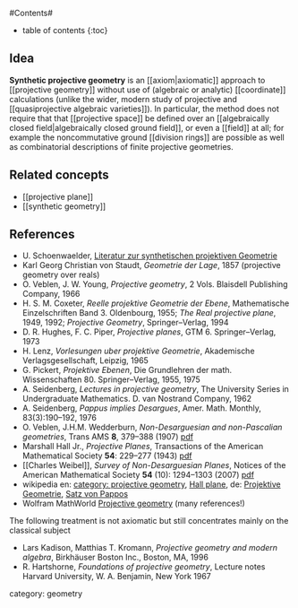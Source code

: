 
#Contents#
* table of contents
{:toc}

## Idea

__Synthetic projective geometry__ is an [[axiom|axiomatic]] approach to  [[projective geometry]] without use of (algebraic or analytic) [[coordinate]] calculations (unlike the wider, modern study of projective and [[quasiprojective algebraic varieties]]). In particular, the method does not require that that [[projective space]] be defined over an [[algebraically closed field|algebraically closed ground field]], or even a [[field]] at all; for example the noncommutative ground [[division rings]] are possible as well as combinatorial descriptions of finite projective geometries. 

## Related concepts

* [[projective plane]]
* [[synthetic geometry]]

## References

* U. Schoenwaelder, [Literatur zur synthetischen projektiven Geometrie](http://www.math.rwth-aachen.de/%7EUlrich.Schoenwaelder/Lit/Geom/litgsprojn.pdf)
* Karl Georg Christian von Staudt, _Geometrie der Lage_, 1857 (projective geometry over reals)
* O. Veblen, J. W. Young, _Projective geometry_, 2 Vols. Blaisdell Publishing Company, 1966 
* H. S. M. Coxeter, _Reelle projektive Geometrie der Ebene_,  Mathematische Einzelschriften Band 3. Oldenbourg, 1955; _The Real projective plane_, 1949, 1992; _Projective Geometry_, Springer&#8211;Verlag, 1994
* D. R. Hughes, F. C. Piper, _Projective planes_, GTM 6. Springer&#8211;Verlag, 1973
* H. Lenz, _Vorlesungen uber projektive Geometrie_, Akademische
Verlagsgesellschaft, Leipzig, 1965
* G. Pickert, _Projektive Ebenen_, Die Grundlehren der math. Wissenschaften 80. Springer&#8211;Verlag, 1955, 1975
* A. Seidenberg, _Lectures in projective geometry_, The University Series in Undergraduate Mathematics. D. van Nostrand Company, 1962
* A. Seidenberg, _Pappus implies Desargues_, Amer. Math. Monthly, 83(3):190&#8211;192, 1976
* O. Veblen, J.H.M. Wedderburn, _Non-Desarguesian and non-Pascalian geometries_, Trans AMS __8__, 379&#8211;388 (1907) [pdf](http://www.ams.org/tran/1907-008-03/S0002-9947-1907-1500792-1/S0002-9947-1907-1500792-1.pdf)
* Marshall Hall Jr., _Projective Planes_, Transactions of the American Mathematical Society __54__: 229&#8211;277 (1943) [pdf](http://www.ams.org/journals/tran/1943-054-02/S0002-9947-1943-0008892-4/S0002-9947-1943-0008892-4.pdf)
* [[Charles Weibel]], _Survey of Non-Desarguesian Planes_, Notices of the American Mathematical Society __54__ (10): 1294&#8211;1303 (2007) [pdf](http://www.ams.org/notices/200710/tx071001294p.pdf)
* wikipedia en: [category: projective geometry](http://en.wikipedia.org/wiki/Category:Projective_geometry), [Hall plane](http://en.wikipedia.org/wiki/Hall_plane), de: [Projektive Geometrie](http://de.wikipedia.org/wiki/Projektive_Geometrie), [Satz von Pappos](http://de.wikipedia.org/wiki/Satz_von_Pappos)
* Wolfram MathWorld [Projective geometry](http://mathworld.wolfram.com/ProjectiveGeometry.html) (many references!)

The following treatment is not axiomatic but still concentrates mainly on the classical subject

* Lars Kadison, Matthias T. Kromann, _Projective geometry and modern algebra_, Birkh&#228;user Boston Inc., Boston, MA, 1996
* R. Hartshorne, _Foundations of projective geometry_, Lecture notes Harvard University, W. A. Benjamin, New York 1967

category: geometry